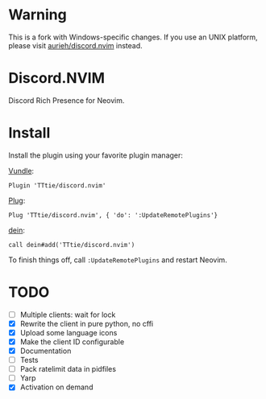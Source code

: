 # Warning
This is a fork with Windows-specific changes. If you use an UNIX platform, please visit [aurieh/discord.nvim](https://github.com/aurieh/discord.nvim) instead.

# Discord.NVIM
Discord Rich Presence for Neovim.

# Install
Install the plugin using your favorite plugin manager:

[Vundle](https://github.com/VundleVim/Vundle.vim):
```
Plugin 'TTtie/discord.nvim'
```
[Plug](https://github.com/junegunn/vim-plug):
```
Plug 'TTtie/discord.nvim', { 'do': ':UpdateRemotePlugins'}
```
[dein](https://github.com/Shougo/dein.vim):
```
call dein#add('TTtie/discord.nvim')
```
To finish things off, call `:UpdateRemotePlugins` and restart Neovim.

# TODO
- [ ] Multiple clients: wait for lock
- [X] Rewrite the client in pure python, no cffi
- [X] Upload some language icons
- [X] Make the client ID configurable
- [X] Documentation
- [ ] Tests
- [ ] Pack ratelimit data in pidfiles
- [ ] Yarp
- [X] Activation on demand
